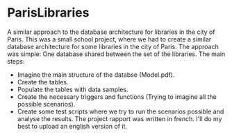 # ParisLibraries
A similar approach to the database architecture for libraries in the city of Paris.
This was a small school project, where we had to create a similar database architecture for some libraries in the city of Paris.
The approach was simple: One database shared between the set of the libraries. 
The main steps:
- Imagine the main structure of the databse (Model.pdf).
- Create the tables.
- Populate the tables with data samples.
- Create the necessary triggers and functions (Trying to imagine all the possible scenarios).
- Create some test scripts where we try to run the scenarios possible and analyse the results.
The project rapport was written in french. I'll do my best to upload an english version of it.
